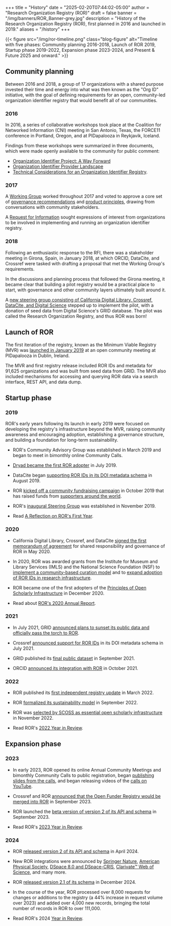 +++ 
title = "History" 
date = "2025-02-20T07:44:02-05:00"
author = "Research Organization Registry (ROR)" 
draft = false 
banner = "/img/banners/ROR_Banner-grey.jpg" 
description = "History of the Research Organization Registry (ROR), first planned in 2016 and launched in 2019."
aliases = "/history"
+++ 

{{< figure src="/img/ror-timeline.png" class="blog-figure" alt="Timeline with five phases: Community planning 2016-2018, Launch of ROR 2019, Startup phase 2019-2022, Expansion phase 2023-2024, and Present & Future 2025 and onward." >}}

## Community planning

Between 2016 and 2018, a group of 17 organizations with a shared purpose invested their time and energy into what was then known as the "Org ID" initiative, with the goal of defining requirements for an open, community-led organization identifier registry that would benefit all of our communities.

### 2016

In 2016, a series of collaborative workshops took place at the Coalition for Networked Information (CNI) meeting in San Antonio, Texas, the FORCE11 conference in Portland, Oregon, and at PIDapalooza in Reykjavik, Iceland.

Findings from these workshops were summarized in three documents, which were made openly available to the community for public comment:
- [Organization Identifier Project: A Way Forward](https://info.orcid.org/wp-content/uploads/2021/01/20161031-OrgIDGovernance.pdf)
- [Organization Identifier Provider Landscape](https://info.orcid.org/wp-content/uploads/2021/01/20161031-OrgIDProviderSurvey.pdf)
- [Technical Considerations for an Organization Identifier Registry](https://info.orcid.org/wp-content/uploads/2021/01/20161031-Functional-Reqts-OrgIDs.pdf).

### 2017

A [Working Group](https://doi.org/10.23640/07243.12827315) worked throughout 2017 and voted to approve a core set of [governance recommendations](https://doi.org/10.23640/07243.5402002) and [product principles](https://doi.org/10.23640/07243.5402047), drawing from conversations with community stakeholders.

A [Request for Information](https://doi.org/10.23640/07243.5458162) sought expressions of interest from organizations to be involved in implementing and running an organization identifier registry.

### 2018

Following an enthusiastic response to the RFI, there was a stakeholder meeting in Girona, Spain, in January 2018, at which ORCID, DataCite, and Crossref were tasked with drafting a proposal that met the Working Group's requirements.

In the discussions and planning process that followed the Girona meeting, it became clear that building a pilot registry would be a practical place to start, with governance and other community layers ultimately built around it.

A [new steering group consisting of California Digital Library, Crossref, DataCite, and Digital Science](https://ror.org/blog/2018-12-02-the-ror-of-the-crowd/) stepped up to implement the pilot, with a donation of seed data from Digital Science's GRID database. The pilot was called the Research Organization Registry, and thus ROR was born! 

## Launch of ROR 

The first iteration of the registry, known as the Minimum Viable Registry (MVR) was [launched in January 2019](https://ror.org/blog/2019-02-10-announcing-first-ror-prototype/) at an open community meeting at PIDapalooza in Dublin, Ireland.

The MVR and first registry release included ROR IDs and metadata for 91,625 organizations and was built from seed data from GRID. The MVR also included mechanisms for accessing and querying ROR data via a search interface, REST API, and data dump. 

## Startup phase 

### 2019

ROR's early years following its launch in early 2019 were focused on developing the registry's infrastructure beyond the MVR, raising community awareness and encouraging adoption, establishing a governance structure, and building a foundation for long-term sustainability.

- ROR's Community Advisory Group was established in March 2019 and began to meet in bimonthly online Community Calls.

- [Dryad became the first ROR adopter](/blog/2019-07-10-ror-ing-together-with-dryad/) in July 2019.

- DataCite began [supporting ROR IDs in its DOI metadata schema](https://doi.org/10.5438/vgaq-ar22) in August 2019.

- ROR [kicked off a community fundraising campaign](/blog/2019-10-16-help-sustain-ror/) in October 2019 that has raised funds from [supporters around the world](/community#supporters).

- ROR's [inaugural Steering Group](/blog/2019-11-22-meet-the-ror-steering-group/) was established in November 2019.

- Read [A Reflection on ROR's First Year](/blog/2019-12-17-year-in-review/).

### 2020 

- California Digital Library, Crossref, and DataCite [signed the first memorandum of agreement](/about/#governance) for shared responsibility and governance of ROR in May 2020.

- In 2020, ROR was awarded grants from the Institute for Museum and Library Services (IMLS) and the National Science Foundation (NSF) to [implement a community-based curation model](https://www.imls.gov/grants/awarded/lg-246305-ols-20) and to [expand adoption of ROR IDs in research infrastructure](https://www.nsf.gov/awardsearch/showAward?AWD_ID=2031172).

- ROR became one of the first adopters of the [Principles of Open Scholarly Infrastructure](/blog/2020-12-16-aligning-ror-with-posi/) in December 2020.

- Read about [ROR's 2020 Annual Report](/blog/2021-03-23-ror-annual-report/).

### 2021

- In July 2021, GRID [announced plans to sunset its public data and officially pass the torch to ROR](/blog/2021-07-12-ror-grid-the-way-forward/). 

- Crossref [announced support for ROR IDs](https://www.crossref.org/blog/some-rip-roring-news-for-affiliation-metadata/) in its DOI metadata schema in July 2021.

- GRID published its [final public dataset](https://doi.org/10.6084/m9.figshare.16685428) in September 2021.

- ORCID [announced its integration with ROR](https://info.orcid.org/add-research-institution-identifiers-with-ror/) in October 2021.

### 2022

- ROR published its [first independent registry update](/blog/2022-03-17-first-independent-release/) in March 2022.

- ROR [formalized its sustainability model](/blog/2022-10-10-strengthening-sustainability) in September 2022.

- ROR was [selected by SCOSS as essential open scholarly infrastructure](/blog/2022-11-22-scoss-selects-ror) in November 2022.

- Read ROR's [2022 Year in Review](/blog/2022-12-20-year-in-review/).

## Expansion phase

### 2023

- In early 2023, ROR opened its online Annual Community Meetings and bimonthly Community Calls to public registration, began [publishing slides from the calls](/events), and began releasing videos of the [calls on YouTube](https://youtube.com/@researchorgs). 

- Crossref and ROR [announced that the Open Funder Registry would be merged into ROR](/blog/2023-09-07-open-funder-registry-transition-ror-cross-post/) in September 2023. 

- ROR launched the [beta version of version 2 of its API and schema](/blog/2023-09-14-beta-test/) in September 2023. 

- Read ROR's [2023 Year in Review](/blog/2023-12-15-ror-year-in-review-2023/).

### 2024 

- ROR [released version 2 of its API and schema](/blog/2024-04-15-announcing-ror-v2/) in April 2024. 

- New ROR integrations were announced by [Springer Nature](/blog/2024-02-20-ror-fifth-anniversary/), [American Physical Society](/blog/2024-07-23-aps-adopts-ror/), [DSpace 8.0 and DSpace-CRIS](/events/2024-10-03-ror-in-dspace/), [Clarivate™ Web of Science](/blog/2024-12-18-clarivate-integrates-ror/), and many more. 

- ROR [released version 2.1 of its schema](https://ror.readme.io/changelog/2024-12-12-schema-v2-1) in December 2024.

- In the course of the year, ROR processed over 8,000 requests for changes or additions to the registry (a 44% increase in request volume over 2023) and added over 4,000 new records, bringing the total number of records in ROR to over 111,000. 

- Read ROR's 2024 [Year in Review](/blog/2024-12-17-year-in-review/).







